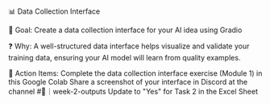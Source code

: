 📊 Data Collection Interface

🎯 Goal:
Create a data collection interface for your AI idea using Gradio

❓ Why:
A well-structured data interface helps visualize and validate your training data, ensuring your AI model will learn from quality examples.

📝 Action Items:
Complete the data collection interface exercise (Module 1) in this Google Colab
Share a screenshot of your interface in Discord at the channel #🎯｜week-2-outputs
Update to "Yes" for Task 2 in the Excel Sheet